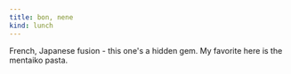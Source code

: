 ```yaml
---
title: bon, nene
kind: lunch
---
```

French, Japanese fusion - this one's a hidden gem. My favorite here is the mentaiko pasta.
